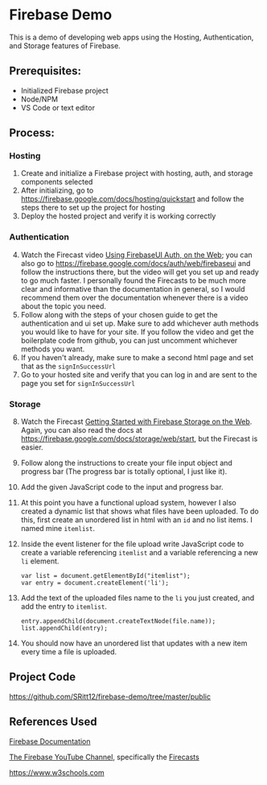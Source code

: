 # Firebase Demo
This is a demo of developing web apps using the Hosting, Authentication, and Storage features of Firebase.

## Prerequisites:
* Initialized Firebase project
* Node/NPM
* VS Code or text editor

## Process:

 ### Hosting
 
1. Create and initialize a Firebase project with hosting, auth, and storage components selected
2. After initializing, go to https://firebase.google.com/docs/hosting/quickstart and follow the steps there to set up the project for hosting
3. Deploy the hosted project and verify it is working correctly

  ### Authentication
  
4. Watch the Firecast video [Using FirebaseUI Auth, on the Web](https://www.youtube.com/watch?v=hb85pYZSJaI&t); you can also go to https://firebase.google.com/docs/auth/web/firebaseui and follow the instructions there, but the video will get you set up and ready to go much faster. I personally found the Firecasts to be much more clear and informative than the documentation in general, so I would recommend them over the documentation whenever there is a video about the topic you need.
5. Follow along with the steps of your chosen guide to get the authentication and ui set up. Make sure to add whichever auth methods you would like to have for your site. If you follow the video and get the boilerplate code from github, you can just uncomment whichever methods you want.
6. If you haven't already, make sure to make a second html page and set that as the `signInSuccessUrl`
7. Go to your hosted site and verify that you can log in and are sent to the page you set for `signInSuccessUrl`

  ### Storage
8. Watch the Firecast [Getting Started with Firebase Storage on the Web](https://www.youtube.com/watch?v=SpxHVrpfGgU&t). Again, you can also read the docs at https://firebase.google.com/docs/storage/web/start, but the Firecast is easier.
9. Follow along the instructions to create your file input object and progress bar (The progress bar is totally optional, I just like it).
10. Add the given JavaScript code to the input and progress bar.
11. At this point you have a functional upload system, however I also created a dynamic list that shows what files have been uploaded. To do this, first create an unordered list in html with an `id` and no list items. I named mine `itemlist`.
12. Inside the event listener for the file upload write JavaScript code to create a variable referencing `itemlist` and a variable referencing a new `li` element.

        var list = document.getElementById("itemlist");
        var entry = document.createElement('li');
13. Add the text of the uploaded files name to the `li` you just created, and add the entry to `itemlist`. 

        entry.appendChild(document.createTextNode(file.name));
        list.appendChild(entry);
14. You should now have an unordered list that updates with a new item every time a file is uploaded.


## Project Code
https://github.com/SRitt12/firebase-demo/tree/master/public

## References Used
   [Firebase Documentation](https://firebase.google.com/docs/)
   
   [The Firebase YouTube Channel](https://www.youtube.com/c/firebase), specifically the [Firecasts](https://www.youtube.com/playlist?list=PLl-K7zZEsYLnJVX_0zbKytptZGugPIbJR)
   
   https://www.w3schools.com
   
